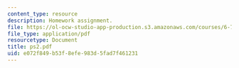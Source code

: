 ```yaml
---
content_type: resource
description: Homework assignment.
file: https://ol-ocw-studio-app-production.s3.amazonaws.com/courses/6-728-applied-quantum-and-statistical-physics-fall-2006/e072f849b53f8efe983d5fad7f461231_ps2.pdf
file_type: application/pdf
resourcetype: Document
title: ps2.pdf
uid: e072f849-b53f-8efe-983d-5fad7f461231
---
```

